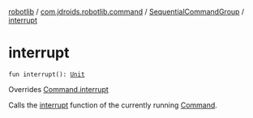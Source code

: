 [robotlib](../../index.md) / [com.jdroids.robotlib.command](../index.md) / [SequentialCommandGroup](index.md) / [interrupt](./interrupt.md)

# interrupt

`fun interrupt(): `[`Unit`](https://kotlinlang.org/api/latest/jvm/stdlib/kotlin/-unit/index.html)

Overrides [Command.interrupt](../-command/interrupt.md)

Calls the [interrupt](./interrupt.md) function of the currently running [Command](../-command/index.md).

